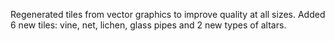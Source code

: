 Regenerated tiles from vector graphics to improve quality at all sizes.
Added 6 new tiles: vine, net, lichen, glass pipes and 2 new types of altars.
